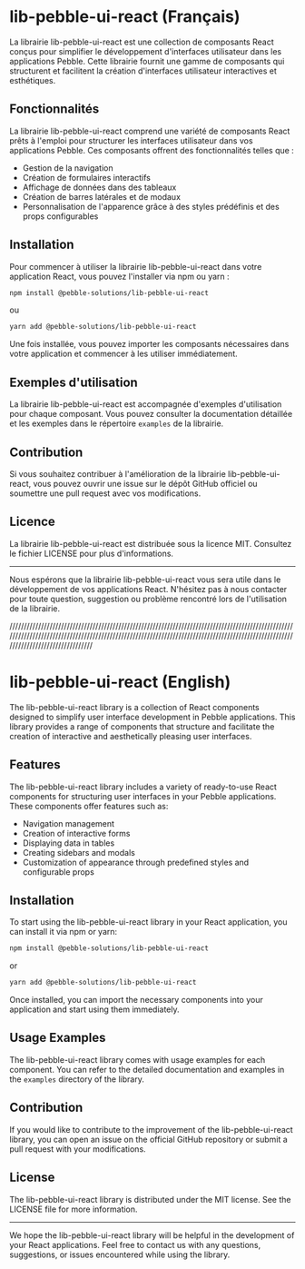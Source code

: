 # lib-pebble-ui-react (Français)

La librairie lib-pebble-ui-react est une collection de composants React conçus pour simplifier le développement d'interfaces utilisateur dans les applications Pebble. Cette librairie fournit une gamme de composants qui structurent et facilitent la création d'interfaces utilisateur interactives et esthétiques.

## Fonctionnalités

La librairie lib-pebble-ui-react comprend une variété de composants React prêts à l'emploi pour structurer les interfaces utilisateur dans vos applications Pebble. Ces composants offrent des fonctionnalités telles que :

- Gestion de la navigation
- Création de formulaires interactifs
- Affichage de données dans des tableaux
- Création de barres latérales et de modaux
- Personnalisation de l'apparence grâce à des styles prédéfinis et des props configurables

## Installation

Pour commencer à utiliser la librairie lib-pebble-ui-react dans votre application React, vous pouvez l'installer via npm ou yarn :

```bash
npm install @pebble-solutions/lib-pebble-ui-react
```

ou

```bash
yarn add @pebble-solutions/lib-pebble-ui-react
```

Une fois installée, vous pouvez importer les composants nécessaires dans votre application et commencer à les utiliser immédiatement.

## Exemples d'utilisation

La librairie lib-pebble-ui-react est accompagnée d'exemples d'utilisation pour chaque composant. Vous pouvez consulter la documentation détaillée et les exemples dans le répertoire `examples` de la librairie.

## Contribution

Si vous souhaitez contribuer à l'amélioration de la librairie lib-pebble-ui-react, vous pouvez ouvrir une issue sur le dépôt GitHub officiel ou soumettre une pull request avec vos modifications.

## Licence

La librairie lib-pebble-ui-react est distribuée sous la licence MIT. Consultez le fichier LICENSE pour plus d'informations.

---

Nous espérons que la librairie lib-pebble-ui-react vous sera utile dans le développement de vos applications React. N'hésitez pas à nous contacter pour toute question, suggestion ou problème rencontré lors de l'utilisation de la librairie.

///////////////////////////////////////////////////////////////////////////////////////////////////////////////////////////////////////////////////////////////////////////////////////////////////////////////////////////////////

# lib-pebble-ui-react (English)

The lib-pebble-ui-react library is a collection of React components designed to simplify user interface development in Pebble applications. This library provides a range of components that structure and facilitate the creation of interactive and aesthetically pleasing user interfaces.

## Features

The lib-pebble-ui-react library includes a variety of ready-to-use React components for structuring user interfaces in your Pebble applications. These components offer features such as:

- Navigation management
- Creation of interactive forms
- Displaying data in tables
- Creating sidebars and modals
- Customization of appearance through predefined styles and configurable props

## Installation

To start using the lib-pebble-ui-react library in your React application, you can install it via npm or yarn:

```bash
npm install @pebble-solutions/lib-pebble-ui-react
```

or

```bash
yarn add @pebble-solutions/lib-pebble-ui-react
```

Once installed, you can import the necessary components into your application and start using them immediately.

## Usage Examples

The lib-pebble-ui-react library comes with usage examples for each component. You can refer to the detailed documentation and examples in the `examples` directory of the library.

## Contribution

If you would like to contribute to the improvement of the lib-pebble-ui-react library, you can open an issue on the official GitHub repository or submit a pull request with your modifications.

## License

The lib-pebble-ui-react library is distributed under the MIT license. See the LICENSE file for more information.

---

We hope the lib-pebble-ui-react library will be helpful in the development of your React applications. Feel free to contact us with any questions, suggestions, or issues encountered while using the library.
